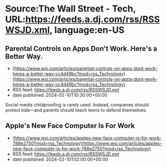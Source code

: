 # Source:The Wall Street - Tech, URL:https://feeds.a.dj.com/rss/RSSWSJD.xml, language:en-US

## Parental Controls on Apps Don't Work. Here's a Better Way.
 - [https://www.wsj.com/articles/parental-controls-on-apps-dont-work-heres-a-better-way-cc4d49bc?mod=rss_Technology](https://www.wsj.com/articles/parental-controls-on-apps-dont-work-heres-a-better-way-cc4d49bc?mod=rss_Technology)
 - RSS feed: https://feeds.a.dj.com/rss/RSSWSJD.xml
 - date published: 2024-02-10T10:30:00+00:00

Social-media childproofing is rarely used. Instead, companies should protect kids—and parents should teach teens to defend themselves.

## Apple's New Face Computer Is For Work
 - [https://www.wsj.com/articles/apples-new-face-computer-is-for-work-788e2750?mod=rss_Technology](https://www.wsj.com/articles/apples-new-face-computer-is-for-work-788e2750?mod=rss_Technology)
 - RSS feed: https://feeds.a.dj.com/rss/RSSWSJD.xml
 - date published: 2024-02-10T02:00:00+00:00



